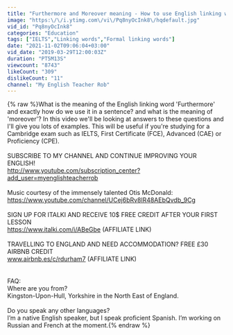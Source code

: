 ```yaml
---
title: "Furthermore and Moreover meaning - How to use English linking words"
image: "https:\/\/i.ytimg.com\/vi\/Pq8nyOcInk8\/hqdefault.jpg"
vid_id: "Pq8nyOcInk8"
categories: "Education"
tags: ["IELTS","Linking words","Formal linking words"]
date: "2021-11-02T09:06:04+03:00"
vid_date: "2019-03-29T12:00:03Z"
duration: "PT5M13S"
viewcount: "8743"
likeCount: "309"
dislikeCount: "11"
channel: "My English Teacher Rob"
---
```

{% raw %}What is the meaning of the English linking word 'Furthermore' and exactly how do we use it in a sentence? and what is the meaning of 'moreover'? In this video we'll be looking at answers to these questions and I'll give you lots of examples. This will be useful if you're studying for a Cambridge exam such as IELTS, First Certificate (FCE), Advanced (CAE) or Proficiency (CPE).<br /><br />SUBSCRIBE TO MY CHANNEL AND CONTINUE IMPROVING YOUR ENGLISH!<br /><a rel="nofollow" target="blank" href="http://www.youtube.com/subscription_center?add_user=myenglishteacherrob">http://www.youtube.com/subscription_center?add_user=myenglishteacherrob</a><br /><br />Music courtesy of the immensely talented Otis McDonald: <a rel="nofollow" target="blank" href="https://www.youtube.com/channel/UCej6bRv8lR48AEbQvdb_9Cg">https://www.youtube.com/channel/UCej6bRv8lR48AEbQvdb_9Cg</a><br /><br />SIGN UP FOR ITALKI AND RECEIVE 10$ FREE CREDIT AFTER YOUR FIRST LESSON <br /><a rel="nofollow" target="blank" href="https://www.italki.com/i/ABeGbe">https://www.italki.com/i/ABeGbe</a> (AFFILIATE LINK)<br /><br />TRAVELLING TO ENGLAND AND NEED ACCOMMODATION? FREE £30 AIRBNB CREDIT<br />www.airbnb.es/c/rdurham7 (AFFILIATE LINK)<br /><br /><br />FAQ:<br />Where are you from?<br />Kingston-Upon-Hull, Yorkshire in the North East of England.<br /><br />Do you speak any other languages?<br />I’m a native English speaker, but I speak proficient Spanish. I’m working on Russian and French at the moment.{% endraw %}
